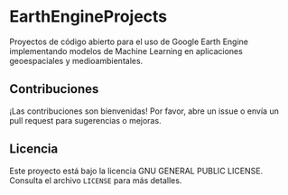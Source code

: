 # EarthEngineProjects
Proyectos de código abierto para el uso de Google Earth Engine implementando modelos de Machine Learning en aplicaciones geoespaciales y medioambientales.

## Contribuciones

¡Las contribuciones son bienvenidas! Por favor, abre un issue o envía un pull request para sugerencias o mejoras.

## Licencia

Este proyecto está bajo la licencia GNU GENERAL PUBLIC LICENSE. Consulta el archivo `LICENSE` para más detalles.
